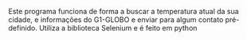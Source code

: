 Este programa funciona de forma a buscar a temperatura atual da sua cidade, e informações do G1-GLOBO e enviar para algum contato pré-definido.
Utiliza a biblioteca Selenium e é feito em python
